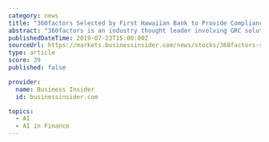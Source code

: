 ```yaml
---
category: news
title: "360factors Selected by First Hawaiian Bank to Provide Compliance and Risk Management Solutions"
abstract: "360factors is an industry thought leader involving GRC solutions, pioneering the use of artificial intelligence to empower companies to manage compliance and risk. First Hawaiian Bank continuously ..."
publishedDateTime: 2019-07-23T15:00:00Z
sourceUrl: https://markets.businessinsider.com/news/stocks/360factors-selected-by-first-hawaiian-bank-to-provide-compliance-and-risk-management-solutions-1028377018
type: article
score: 39
published: false

provider:
  name: Business Insider
  id: businessinsider.com

topics:
  - AI
  - AI in Finance
---
```

